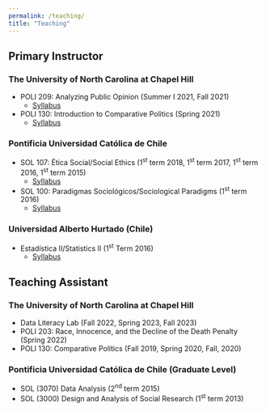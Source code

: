 ```yaml
---
permalink: /teaching/
title: "Teaching"
---
```


## Primary Instructor

### The University of North Carolina at Chapel Hill
- POLI 209: Analyzing Public Opinion (Summer I 2021, Fall 2021)
    - [Syllabus](/files/teaching/poli209_syllabus_2021_fall.pdf)
- POLI 130: Introduction to Comparative Politics (Spring 2021)
    - [Syllabus](/files/teaching/poli130_syllabus_2021.pdf)

### Pontificia Universidad Católica de Chile
- SOL 107: Ética Social/Social Ethics (1<sup>st</sup> term 2018, 1<sup>st</sup> term 2017, 1<sup>st</sup> term 2016, 1<sup>st</sup> term 2015)
    - [Syllabus](/files/teaching/social_ethics.pdf)
- SOL 100: Paradigmas Sociológicos/Sociological Paradigms (1<sup>st</sup> term 2016)
    - [Syllabus](/files/teaching/sociological_paradigms.pdf)
    
### Universidad Alberto Hurtado (Chile)
- Estadística II/Statistics II (1<sup>st</sup> Term 2016)
    - [Syllabus](/files/teaching/statistics_2.pdf)

## Teaching Assistant

### The University of North Carolina at Chapel Hill
- Data Literacy Lab (Fall 2022, Spring 2023, Fall 2023)
- POLI 203: Race, Innocence, and the Decline of the Death Penalty (Spring 2022)
- POLI 130: Comparative Politics (Fall 2019, Spring 2020, Fall, 2020)

### Pontificia Universidad Católica de Chile (Graduate Level)
- SOL (3070) Data Analysis (2<sup>nd</sup> term 2015)
- SOL (3000) Design and Analysis of Social Research (1<sup>st</sup> term 2013)
